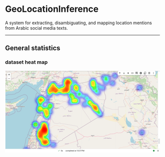 # GeoLocationInference
A system for extracting, disambiguating, and mapping location mentions from Arabic social media texts.

--- 
## General statistics

### dataset heat map
![al](assets/imgs/dataset-dist/dist-1.PNG)